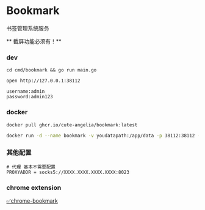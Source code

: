 # Bookmark

书签管理系统服务

** 截屏功能必须有！**

### dev

```shell
cd cmd/bookmark && go run main.go

open http://127.0.0.1:38112

username:admin
password:admin123

```

### docker

```bash
docker pull ghcr.io/cute-angelia/bookmark:latest

docker run -d --name bookmark -v youdatapath:/app/data -p 38112:38112 --log-opt max-size=10m ghcr.io/cute-angelia/bookmark:latest
```

### 其他配置

```shell
# 代理 基本不需要配置
PROXYADDR = socks5://XXXX.XXXX.XXXX.XXXX:8023
```

### chrome extension

[✅chrome-bookmark](https://github.com/cute-angelia/chrome-bookmark)

